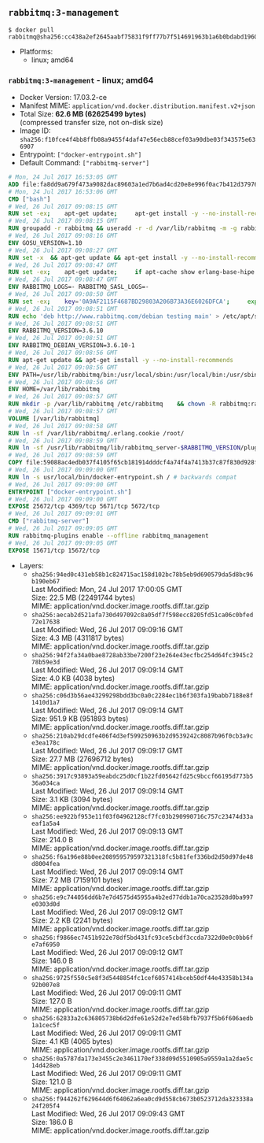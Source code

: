 ## `rabbitmq:3-management`

```console
$ docker pull rabbitmq@sha256:cc438a2ef2645aabf75831f9ff77b7f514691963b1a6b0bdabd1960bdc1c68f7
```

-	Platforms:
	-	linux; amd64

### `rabbitmq:3-management` - linux; amd64

-	Docker Version: 17.03.2-ce
-	Manifest MIME: `application/vnd.docker.distribution.manifest.v2+json`
-	Total Size: **62.6 MB (62625499 bytes)**  
	(compressed transfer size, not on-disk size)
-	Image ID: `sha256:f10fce4f4bb8ffb08a9455f4daf47e56ecb88cef03a90dbe03f343575e636907`
-	Entrypoint: `["docker-entrypoint.sh"]`
-	Default Command: `["rabbitmq-server"]`

```dockerfile
# Mon, 24 Jul 2017 16:53:05 GMT
ADD file:fa8dd9a679f473a9082dac89603a1ed7b6ad4cd20e8e996f0ac7b412d379761e in / 
# Mon, 24 Jul 2017 16:53:06 GMT
CMD ["bash"]
# Wed, 26 Jul 2017 09:08:15 GMT
RUN set -ex; 	apt-get update; 	apt-get install -y --no-install-recommends 		gnupg2 		dirmngr 	; 	rm -rf /var/lib/apt/lists/*
# Wed, 26 Jul 2017 09:08:15 GMT
RUN groupadd -r rabbitmq && useradd -r -d /var/lib/rabbitmq -m -g rabbitmq rabbitmq
# Wed, 26 Jul 2017 09:08:16 GMT
ENV GOSU_VERSION=1.10
# Wed, 26 Jul 2017 09:08:27 GMT
RUN set -x 	&& apt-get update && apt-get install -y --no-install-recommends ca-certificates wget && rm -rf /var/lib/apt/lists/* 	&& wget -O /usr/local/bin/gosu "https://github.com/tianon/gosu/releases/download/$GOSU_VERSION/gosu-$(dpkg --print-architecture)" 	&& wget -O /usr/local/bin/gosu.asc "https://github.com/tianon/gosu/releases/download/$GOSU_VERSION/gosu-$(dpkg --print-architecture).asc" 	&& export GNUPGHOME="$(mktemp -d)" 	&& gpg --keyserver ha.pool.sks-keyservers.net --recv-keys B42F6819007F00F88E364FD4036A9C25BF357DD4 	&& gpg --batch --verify /usr/local/bin/gosu.asc /usr/local/bin/gosu 	&& rm -rf "$GNUPGHOME" /usr/local/bin/gosu.asc 	&& chmod +x /usr/local/bin/gosu 	&& gosu nobody true 	&& apt-get purge -y --auto-remove ca-certificates wget
# Wed, 26 Jul 2017 09:08:47 GMT
RUN set -ex; 	apt-get update; 	if apt-cache show erlang-base-hipe 2>/dev/null | grep -q 'Package: erlang-base-hipe'; then 		apt-get install -y --no-install-recommends 			erlang-base-hipe 		; 	fi; 	apt-get install -y --no-install-recommends 		erlang-asn1 		erlang-crypto 		erlang-eldap 		erlang-inets 		erlang-mnesia 		erlang-nox 		erlang-os-mon 		erlang-public-key 		erlang-ssl 		erlang-xmerl 	; 	rm -rf /var/lib/apt/lists/*
# Wed, 26 Jul 2017 09:08:47 GMT
ENV RABBITMQ_LOGS=- RABBITMQ_SASL_LOGS=-
# Wed, 26 Jul 2017 09:08:50 GMT
RUN set -ex; 	key='0A9AF2115F4687BD29803A206B73A36E6026DFCA'; 	export GNUPGHOME="$(mktemp -d)"; 	gpg --keyserver ha.pool.sks-keyservers.net --recv-keys "$key"; 	gpg --export "$key" > /etc/apt/trusted.gpg.d/rabbitmq.gpg; 	rm -rf "$GNUPGHOME"; 	apt-key list
# Wed, 26 Jul 2017 09:08:51 GMT
RUN echo 'deb http://www.rabbitmq.com/debian testing main' > /etc/apt/sources.list.d/rabbitmq.list
# Wed, 26 Jul 2017 09:08:51 GMT
ENV RABBITMQ_VERSION=3.6.10
# Wed, 26 Jul 2017 09:08:51 GMT
ENV RABBITMQ_DEBIAN_VERSION=3.6.10-1
# Wed, 26 Jul 2017 09:08:56 GMT
RUN apt-get update && apt-get install -y --no-install-recommends 		rabbitmq-server=$RABBITMQ_DEBIAN_VERSION 	&& rm -rf /var/lib/apt/lists/*
# Wed, 26 Jul 2017 09:08:56 GMT
ENV PATH=/usr/lib/rabbitmq/bin:/usr/local/sbin:/usr/local/bin:/usr/sbin:/usr/bin:/sbin:/bin
# Wed, 26 Jul 2017 09:08:56 GMT
ENV HOME=/var/lib/rabbitmq
# Wed, 26 Jul 2017 09:08:57 GMT
RUN mkdir -p /var/lib/rabbitmq /etc/rabbitmq 	&& chown -R rabbitmq:rabbitmq /var/lib/rabbitmq /etc/rabbitmq 	&& chmod -R 777 /var/lib/rabbitmq /etc/rabbitmq
# Wed, 26 Jul 2017 09:08:57 GMT
VOLUME [/var/lib/rabbitmq]
# Wed, 26 Jul 2017 09:08:58 GMT
RUN ln -sf /var/lib/rabbitmq/.erlang.cookie /root/
# Wed, 26 Jul 2017 09:08:59 GMT
RUN ln -sf /usr/lib/rabbitmq/lib/rabbitmq_server-$RABBITMQ_VERSION/plugins /plugins
# Wed, 26 Jul 2017 09:08:59 GMT
COPY file:59088ac4edb037f4105f65cb181914dddcf4a74f4a7413b37c87f830d928f955 in /usr/local/bin/ 
# Wed, 26 Jul 2017 09:09:00 GMT
RUN ln -s usr/local/bin/docker-entrypoint.sh / # backwards compat
# Wed, 26 Jul 2017 09:09:00 GMT
ENTRYPOINT ["docker-entrypoint.sh"]
# Wed, 26 Jul 2017 09:09:00 GMT
EXPOSE 25672/tcp 4369/tcp 5671/tcp 5672/tcp
# Wed, 26 Jul 2017 09:09:01 GMT
CMD ["rabbitmq-server"]
# Wed, 26 Jul 2017 09:09:05 GMT
RUN rabbitmq-plugins enable --offline rabbitmq_management
# Wed, 26 Jul 2017 09:09:05 GMT
EXPOSE 15671/tcp 15672/tcp
```

-	Layers:
	-	`sha256:94ed0c431eb58b1c824715ac158d102bc78b5eb9d690579da5d8bc96b190eb67`  
		Last Modified: Mon, 24 Jul 2017 17:00:05 GMT  
		Size: 22.5 MB (22491744 bytes)  
		MIME: application/vnd.docker.image.rootfs.diff.tar.gzip
	-	`sha256:aecab2d521afa730d497092c8a05df7f598ecc8205fd51ca06c0bfed72e17638`  
		Last Modified: Wed, 26 Jul 2017 09:09:16 GMT  
		Size: 4.3 MB (4311817 bytes)  
		MIME: application/vnd.docker.image.rootfs.diff.tar.gzip
	-	`sha256:94f2fa34a0bae8728ab33be7200f23e264e43ecfbc254d64fc3945c278b59e3d`  
		Last Modified: Wed, 26 Jul 2017 09:09:14 GMT  
		Size: 4.0 KB (4038 bytes)  
		MIME: application/vnd.docker.image.rootfs.diff.tar.gzip
	-	`sha256:c06d3b56ae43299298bdd3bc0a0c2284ec1b6f303fa19babb7188e8f1410d1a7`  
		Last Modified: Wed, 26 Jul 2017 09:09:14 GMT  
		Size: 951.9 KB (951893 bytes)  
		MIME: application/vnd.docker.image.rootfs.diff.tar.gzip
	-	`sha256:210ab29dcdfe406f4d3ef599250963b2d9539242c8087b96f0cb3a9ce3ea178c`  
		Last Modified: Wed, 26 Jul 2017 09:09:17 GMT  
		Size: 27.7 MB (27696712 bytes)  
		MIME: application/vnd.docker.image.rootfs.diff.tar.gzip
	-	`sha256:3917c93893a59eabdc25d0cf1b22fd05642fd25c9bccf66195d773b536a034ca`  
		Last Modified: Wed, 26 Jul 2017 09:09:14 GMT  
		Size: 3.1 KB (3094 bytes)  
		MIME: application/vnd.docker.image.rootfs.diff.tar.gzip
	-	`sha256:ee922bf953e11f03f04962128cf7fc03b290990716c757c23474d33aeaf1a5a4`  
		Last Modified: Wed, 26 Jul 2017 09:09:13 GMT  
		Size: 214.0 B  
		MIME: application/vnd.docker.image.rootfs.diff.tar.gzip
	-	`sha256:f6a196e88b0ee208959579597321318fc5b81fef336bd2d50d97de48d8004fea`  
		Last Modified: Wed, 26 Jul 2017 09:09:14 GMT  
		Size: 7.2 MB (7159101 bytes)  
		MIME: application/vnd.docker.image.rootfs.diff.tar.gzip
	-	`sha256:e9c744056dd6b7e7d4575d45955a4b2ed77ddb1a70ca23528d0ba997e0303d0d`  
		Last Modified: Wed, 26 Jul 2017 09:09:12 GMT  
		Size: 2.2 KB (2241 bytes)  
		MIME: application/vnd.docker.image.rootfs.diff.tar.gzip
	-	`sha256:f9866ec7451b922e78df5bd431fc93ce5cbdf3ccda7322d0e0c0bb6fe7af6950`  
		Last Modified: Wed, 26 Jul 2017 09:09:12 GMT  
		Size: 146.0 B  
		MIME: application/vnd.docker.image.rootfs.diff.tar.gzip
	-	`sha256:9725f550c5e8f3d5448854fc1cef6057414bceb50df44e43358b134a92b007e8`  
		Last Modified: Wed, 26 Jul 2017 09:09:11 GMT  
		Size: 127.0 B  
		MIME: application/vnd.docker.image.rootfs.diff.tar.gzip
	-	`sha256:62833a2c636805738b6d2dfe61e52d2e7ed58bfb7937f5b6f606aedb1a1cec5f`  
		Last Modified: Wed, 26 Jul 2017 09:09:11 GMT  
		Size: 4.1 KB (4065 bytes)  
		MIME: application/vnd.docker.image.rootfs.diff.tar.gzip
	-	`sha256:0a5787da173e3455c2e3461170ef338d09d5510905a9559a1a2dae5c14d428eb`  
		Last Modified: Wed, 26 Jul 2017 09:09:11 GMT  
		Size: 121.0 B  
		MIME: application/vnd.docker.image.rootfs.diff.tar.gzip
	-	`sha256:f944262f629644d6f64062a6ea0cd9d558cb673b0523712da323338a24f205f4`  
		Last Modified: Wed, 26 Jul 2017 09:09:43 GMT  
		Size: 186.0 B  
		MIME: application/vnd.docker.image.rootfs.diff.tar.gzip
